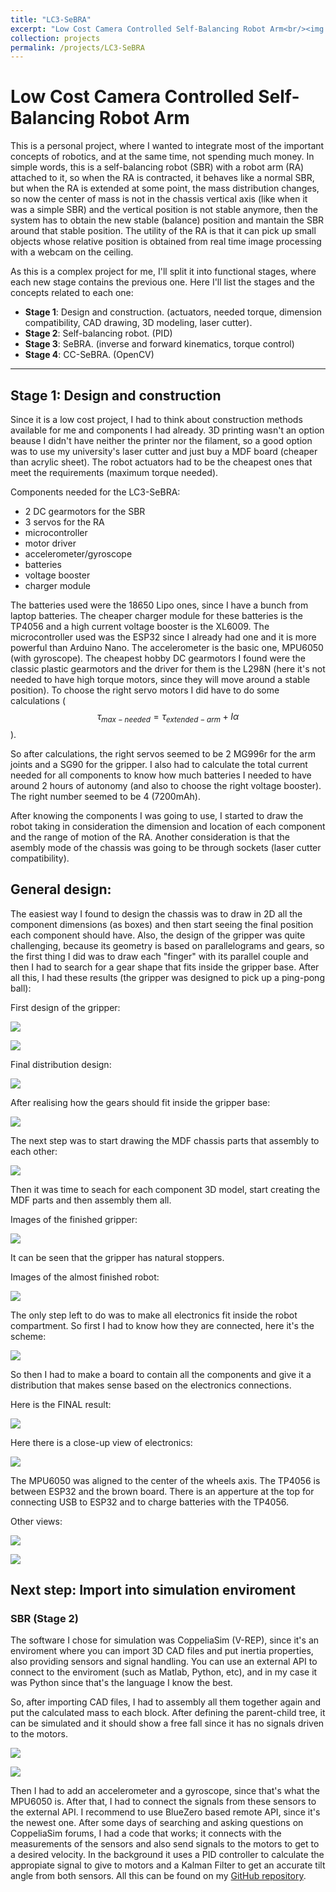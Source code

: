 ```yaml
---
title: "LC3-SeBRA"
excerpt: "Low Cost Camera Controlled Self-Balancing Robot Arm<br/><img src='/images/recorte_r1.jpg'>"
collection: projects
permalink: /projects/LC3-SeBRA
---
```




# Low Cost Camera Controlled Self-Balancing Robot Arm

This is a personal project, where I wanted to integrate most of the important concepts of robotics, and at the same time, not spending much money. In simple words, this is a self-balancing robot (SBR) with a robot arm (RA) attached to it, so when the RA is contracted, it behaves like a normal SBR, but when the RA is extended at some point, the mass distribution changes, so now the center of mass is not in the chassis vertical axis (like when it was a simple SBR) and the vertical position is not stable anymore, then the system has to obtain the new stable (balance) position and mantain the SBR around that stable position. The utility of the RA is that it can pick up small objects whose relative position is obtained from real time image processing with a webcam on the ceiling.

As this is a complex project for me, I'll split it into functional stages, where each new stage contains the previous one. Here I'll list the stages and the concepts related to each one:

- **Stage 1**: Design and construction. (actuators, needed torque, dimension compatibility, CAD drawing, 3D modeling, laser cutter).
- **Stage 2**: Self-balancing robot. (PID)
- **Stage 3**: SeBRA. (inverse and forward kinematics, torque control)
- **Stage 4**: CC-SeBRA. (OpenCV)

---

## Stage 1: Design and construction

Since it is a low cost project, I had to think about construction methods available for me and components I had already. 3D printing wasn't an option beause I didn't have neither the printer nor the filament, so a good option was to use my university's laser cutter and just buy a MDF board (cheaper than acrylic sheet). The robot actuators had to be the cheapest ones that meet the requirements (maximum torque needed).

Components needed for the LC3-SeBRA:
- 2 DC gearmotors for the SBR
- 3 servos for the RA
- microcontroller
- motor driver
- accelerometer/gyroscope
- batteries
- voltage booster
- charger module

The batteries used were the 18650 Lipo ones, since I have a bunch from laptop batteries. The cheaper charger module for these batteries is the TP4056 and a high current voltage booster is the XL6009. The microcontroller used was the ESP32 since I already had one and it is more powerful than Arduino Nano. The accelerometer is the basic one, MPU6050 (with gyroscope). The cheapest hobby DC gearmotors I found were the classic plastic gearmotors and the driver for them is the L298N (here it's not needed to have high torque motors, since they will move around a stable position). To choose the right servo motors I did have to do some calculations ($$\tau_{max-needed} = \tau_{extended-arm} + I\alpha$$).

So after calculations, the right servos seemed to be 2 MG996r for the arm joints and a SG90 for the gripper. I also had to calculate the total current needed for all components to know how much batteries I needed to have around 2 hours of autonomy (and also to choose the right voltage booster). The right number seemed to be 4 (7200mAh).

After knowing the components I was going to use, I started to draw the robot taking in consideration the dimension and location of each component and the range of motion of the RA. Another consideration is that the asembly mode of the chassis was going to be through sockets (laser cutter compatibility).

## General design:

The easiest way I found to design the chassis was to draw in 2D all the component dimensions (as boxes) and then start seeing the final position each component should have. Also, the design of the gripper was quite challenging, because its geometry is based on parallelograms and gears, so the first thing I did was to draw each "finger" with its parallel couple and then I had to search for a gear shape that fits inside the gripper base. After all this, I had these results (the gripper was designed to pick up a ping-pong ball):

First design of the gripper:

![](/images/dwg7.png)

![](/images/dwg6.png)

Final distribution design:

![](/images/dwg1.jpg)

After realising how the gears should fit inside the gripper base:

![](/images/dwg2.png)

The next step was to start drawing the MDF chassis parts that assembly to each other:

![](/images/dwg3.jpg)

Then it was time to seach for each component 3D model, start creating the MDF parts and then assembly them all.

Images of the finished gripper:

![](/images/dwg4.png)

It can be seen that the gripper has natural stoppers.

Images of the almost finished robot:

![](/images/dwg5.png)

The only step left to do was to make all electronics fit inside the robot compartment. So first I had to know how they are connected, here it's the scheme:

![](/images/ckt_sebra.png)

So then I had to make a board to contain all the components and give it a distribution that makes sense based on the electronics connections.

Here is the FINAL result:

![](/images/recorte_r1.jpg)

Here there is a close-up view of electronics:

![](/images/ckt_3d.jpg)

The MPU6050 was aligned to the center of the wheels axis. The TP4056 is between ESP32 and the brown board. There is an apperture at the top for connecting USB to ESP32 and to charge batteries with the TP4056.

Other views:

![](/images/recorte_r2.jpg)

![](/images/recorte_r3.jpg)

## Next step: Import into simulation enviroment

### SBR (Stage 2)

The software I chose for simulation was CoppeliaSim (V-REP), since it's an enviroment where you can import 3D CAD files and put inertia properties, also providing sensors and signal handling. You can use an external API to connect to the enviroment (such as Matlab, Python, etc), and in my case it was Python since that's the language I know the best. 

So, after importing CAD files, I had to assembly all them together again and put the calculated mass to each block. After defining the parent-child tree, it can be simulated and it should show a free fall since it has no signals driven to the motors.

![](/images/copp1.png)

![](/images/copp4.png)

Then I had to add an accelerometer and a gyroscope, since that's what the MPU6050 is. After that, I had to connect the signals from these sensors to the external API. I recommend to use BlueZero based remote API, since it's the newest one. After some days of searching and asking questions on CoppeliaSim forums, I had a code that works; it connects with the measurements of the sensors and also send signals to the motors to get to a desired velocity. In the background it uses a PID controller to calculate the appropiate signal to give to motors and a Kalman Filter to get an accurate tilt angle from both sensors. All this can be found on my [GitHub repository](https://github.com/dlmed/LC3-SeBRA/blob/master/code/SBR.py).

